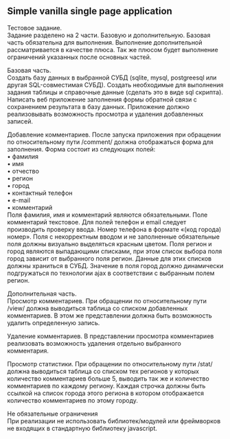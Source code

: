 ## Simple vanilla single page application

Тестовое задание.  
Задание разделено на 2 части. Базовую и дополнительную. Базовая часть обязательна для выполнения. Выполнение дополнительной рассматривается в качестве плюса. Так же плюсом будет выполнение ограничений указанных после основных частей. 

Базовая часть.  
Создать базу данных в выбранной СУБД (sqlite, mysql, postgreesql или другая SQL-совместимая СУБД). Создать необходимые для выполнения задания таблицы и справочные данные (сделать это в виде sql скрипта). 
Написать веб приложение заполнения формы обратной связи с сохранением результата в базу данных. Приложение должно реализовывать возможность просмотра и удаления добавленных записей.  

Добавление комментариев. После запуска приложения при обращении по относительному пути /comment/ должна отображаться форма для заполнения. Форма состоит из следующих полей:  
    • фамилия  
    • имя  
    • отчество  
    • регион  
    • город  
    • контактный телефон  
    • e-mail  
    • комментарий  
Поля фамилия, имя и комментарий являются обязательными. Поле комментарий текстовое. Для полей телефон и email следует производить проверку ввода. Номер телефона в формате «(код города) номер». Поля с некорректным вводом и не заполненные обязательные поля должны визуально выделяться красным цветом. Поля регион и город являются выпадающими списками, при этом список выбора поля город зависит от выбранного поля регион. Данные для этих списков должны храниться в СУБД. Значение в поля город должно динамически подгружаться по технологии ajax в соответствии с выбранным полем регион. 

Дополнительная часть.  
Просмотр комментариев. При обращении по относительному пути /view/ должна выводиться таблица со списком добавленных комментариев. В этом же представлении должна быть возможность удалить определенную запись. 

Удаление комментариев. В представлении просмотра комментариев реализовать возможность удаления отдельно выбранного комментария. 

Просмотр статистики.  При обращении по относительному пути /stat/ должна выводиться таблица со списком тех регионов у которых количество комментариев больше 5, выводить так же и количество комментариев по каждому региону. Каждая строчка должны быть ссылкой на список города этого региона в котором отображается количество комментариев по этому городу.

Не обязательные ограничения  
При реализации не использовать библиотек/модулей или фреймворков не входящих в стандартную библиотеку javascript.